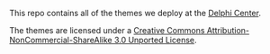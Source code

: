 This repo contains all of the themes we deploy at the [Delphi Center](http://louisville.edu/delphi).

The themes are licensed under a [Creative Commons Attribution-NonCommercial-ShareAlike 3.0 Unported License](http://creativecommons.org/licenses/by-nc-sa/3.0/deed.en_US).
